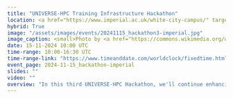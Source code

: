```yaml
---
title: "UNIVERSE-HPC Training Infrastructure Hackathon"
location: <a href="https://www.imperial.ac.uk/white-city-campus/" target="_blank" rel="noopener noreferer">White City Campus</a>, Imperial College London and Online
hybrid: True
image: "/assets/images/events/20241115_hackathon3-imperial.jpg"
image_caption: <small>Photo by <a href="https://commons.wikimedia.org/wiki/User:Shadowssettle">Shadowssettle</a> on <a href="hhttps://commons.wikimedia.org/wiki/File:Entrance_place,_White_City_North_Campus.jpg">Wikimedia Commons</a></small>
date: 15-11-2024 10:00 UTC
time-range: 10:00-16:30 UTC
time-range-link: "https://www.timeanddate.com/worldclock/fixedtime.html?msg=UNIVERSE-HPC+Hackathon&iso=20241115T10&p1=136&ah=6"
event_page: 2024-11-15_hackathon-imperial
slides: ""
video: ""
overview: "In this third UNIVERSE-HPC Hackathon, we'll continue enhancing the content and infrastructure of the training materials we have developed, with a focus on interoperability and accessibility. This will be a great opportunity to network with people interested in training for RSEs, contribute to [training materials](https://train.oxrse.uk/material) and learn about Gutenberg, our training platform!<br/><a href=\"https://www.universe-hpc.ac.uk/events/code-of-conduct\" target=\"_blank\">Event code of conduct</a>"
---
```

